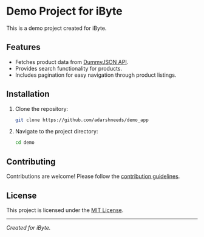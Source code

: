 # Demo Project for iByte

This is a demo project created for iByte.

## Features

- Fetches product data from [DummyJSON API](https://dummyjson.com/docs/products#products-limit_skip).
- Provides search functionality for products.
- Includes pagination for easy navigation through product listings.

## Installation

1. Clone the repository:
    ```bash
    git clone https://github.com/adarshneeds/demo_app
    ```
2. Navigate to the project directory:
    ```bash
    cd demo
    ```

## Contributing

Contributions are welcome! Please follow the [contribution guidelines](CONTRIBUTING.md).

## License

This project is licensed under the [MIT License](LICENSE).

---
*Created for iByte.*